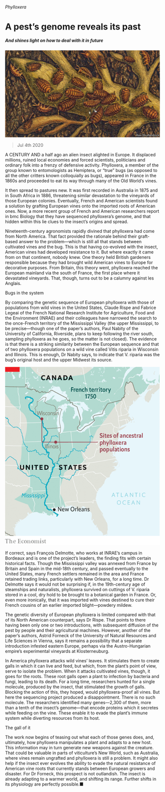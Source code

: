 ###### Phylloxera

# A pest’s genome reveals its past 

##### And shines light on how to deal with it in future 

![image](images/20200704_STP001_0.jpg) 

> Jul 4th 2020 

A  CENTURY AND a half ago an alien insect alighted in Europe. It displaced millions, ruined local economies and forced scientists, politicians and ordinary folk into a frenzy of defensive activity. Phylloxera, a member of the group known to entomologists as Hemiptera, or “true” bugs (as opposed to all the other critters known colloquially as bugs), appeared in France in the 1860s and proceeded to eat its way through many of the Old World’s vines.

It then spread to pastures new. It was first recorded in Australia in 1875 and in South Africa in 1886, threatening similar devastation to the vineyards of those European colonies. Eventually, French and American scientists found a solution by grafting European vines onto the imported roots of American ones. Now, a more recent group of French and American researchers report in  bmc Biology that they have sequenced phylloxera’s genome, and that hidden within this lie clues to the insect’s origins and spread.


Nineteenth-century agronomists rapidly divined that phylloxera had come from North America. That fact provided the rationale behind their graft-based answer to the problem—which is still all that stands between cultivated vines and the bug. This is that having co-evolved with the insect, American vines had developed resistance to it. But where exactly it came from on that continent, nobody knew. One theory held British gardeners responsible because they had brought wild American vines to Europe for decorative purposes. From Britain, this theory went, phylloxera reached the European mainland via the south of France, the first place where it devastated vineyards. That, though, turns out to be a calumny against les Anglais.

Bugs in the system

By comparing the genetic sequence of European phylloxera with those of populations from wild vines in the United States, Claude Rispe and Fabrice Legeai of the French National Research Institute for Agriculture, Food and the Environment (INRAE) and their colleagues have narrowed the search to the once-French territory of the Mississippi Valley (the upper Mississippi, to be precise—though one of the paper’s authors, Paul Nabity of the University of California, Riverside, plans to keep following the river south, sampling phylloxera as he goes, so the matter is not closed). The evidence is that there is a striking similarity between the European sequence and that of two phylloxera populations on a wild vine called Vitis riparia in Wisconsin and Illinois. This is enough, Dr Nabity says, to indicate that V. riparia was the bug’s original host and the upper Midwest its source.

![image](images/20200704_STM940.png) 


If correct, says François Delmotte, who works at INRAE’s campus in Bordeaux and is one of the project’s leaders, the finding fits with certain historical facts. Though the Mississippi valley was annexed from France by Britain and Spain in the mid-18th century, and passed eventually to the United States, many French settlers remained in the area and France retained trading links, particularly with New Orleans, for a long time. Dr Delmotte says it would not be surprising if, in the 19th-century age of steamships and naturalists, phylloxera survived on cuttings of V. riparia stored in a cool, dry hold to be brought to a botanical garden in France. Or, even more ironically, that it was imported with vines destined to cure their French cousins of an earlier imported blight—powdery mildew.

The genetic diversity of European phylloxera is limited compared with that of its North American counterpart, says Dr Rispe. That points to there having been only one or two introductions, with subsequent diffusion of the pest by people and their agricultural machines. However, another of the paper’s authors, Astrid Forneck of the University of Natural Resources and Life Sciences in Vienna, says it remains a possibility that a separate introduction infested eastern Europe, perhaps via the Austro-Hungarian empire’s experimental vineyards at Klosterneuburg.

In America phylloxera attacks wild vines’ leaves. It stimulates them to create galls in which it can live and feed, but which, from the plant’s point of view, serve to isolate the problem. When it attacks cultivated vines, though, it goes for the roots. These root galls open a plant to infection by bacteria and fungi, leading to its death. For a long time, researchers hunted for a single molecule, produced by the insect, that stimulated the growth of galls. Blocking the action of this, they hoped, would phylloxera-proof all vines. But here the sequencing project produced a disappointment. There is no such molecule. The researchers identified many genes—2,300 of them, more than a tenth of the insect’s genome—that encode proteins which it secretes while feeding on the vine. These enable it to evade the plant’s immune system while diverting resources from its host.

The gall of it

The work now begins of teasing out what each of those genes does, and, ultimately, how phylloxera manipulates a plant and adapts to a new host. This information may in turn generate new weapons against the creature. That could be valuable in parts of viticulture’s New World, such as Australia, where vines remain ungrafted and phylloxera is still a problem. It might also help if the insect ever evolves the ability to evade the natural resistance of American vine roots that currently stands between European growers and disaster. For Dr Forneck, this prospect is not outlandish. The insect is already adapting to a warmer world, and shifting its range. Further shifts in its physiology are perfectly possible.■

